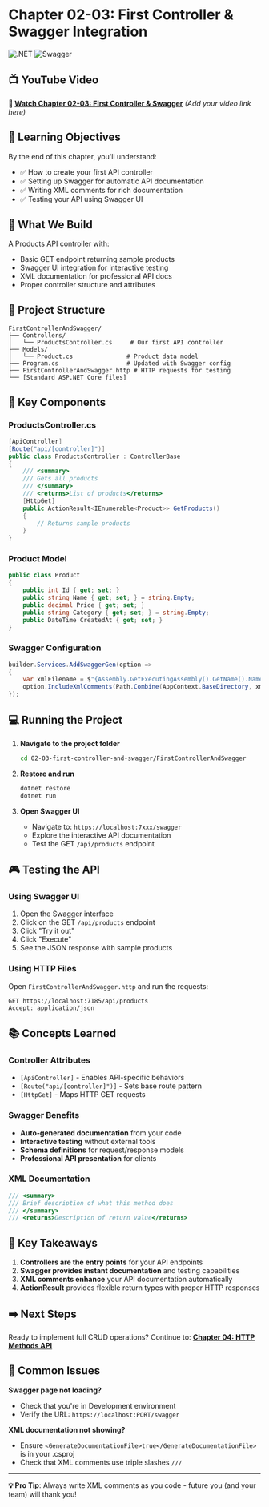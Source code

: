 # Chapter 02-03: First Controller & Swagger Integration

![.NET](https://img.shields.io/badge/.NET-9.0-512BD4?style=flat-square&logo=dotnet)
![Swagger](https://img.shields.io/badge/Swagger-85EA2D?style=flat-square&logo=swagger&logoColor=black)

## 📺 YouTube Video
**🔗 [Watch Chapter 02-03: First Controller & Swagger](#)** *(Add your video link here)*

## 🎯 Learning Objectives

By the end of this chapter, you'll understand:
- ✅ How to create your first API controller
- ✅ Setting up Swagger for automatic API documentation
- ✅ Writing XML comments for rich documentation
- ✅ Testing your API using Swagger UI

## 🚀 What We Build

A Products API controller with:
- Basic GET endpoint returning sample products
- Swagger UI integration for interactive testing
- XML documentation for professional API docs
- Proper controller structure and attributes

## 📁 Project Structure

```
FirstControllerAndSwagger/
├── Controllers/
│   └── ProductsController.cs     # Our first API controller
├── Models/
│   └── Product.cs               # Product data model
├── Program.cs                   # Updated with Swagger config
├── FirstControllerAndSwagger.http # HTTP requests for testing
└── [Standard ASP.NET Core files]
```

## 🔧 Key Components

### **ProductsController.cs**
```csharp
[ApiController]
[Route("api/[controller]")]
public class ProductsController : ControllerBase
{
    /// <summary>
    /// Gets all products
    /// </summary>
    /// <returns>List of products</returns>
    [HttpGet]
    public ActionResult<IEnumerable<Product>> GetProducts()
    {
        // Returns sample products
    }
}
```

### **Product Model**
```csharp
public class Product
{
    public int Id { get; set; }
    public string Name { get; set; } = string.Empty;
    public decimal Price { get; set; }
    public string Category { get; set; } = string.Empty;
    public DateTime CreatedAt { get; set; }
}
```

### **Swagger Configuration**
```csharp
builder.Services.AddSwaggerGen(option =>
{
    var xmlFilename = $"{Assembly.GetExecutingAssembly().GetName().Name}.xml";
    option.IncludeXmlComments(Path.Combine(AppContext.BaseDirectory, xmlFilename));
});
```

## 💻 Running the Project

1. **Navigate to the project folder**
   ```bash
   cd 02-03-first-controller-and-swagger/FirstControllerAndSwagger
   ```

2. **Restore and run**
   ```bash
   dotnet restore
   dotnet run
   ```

3. **Open Swagger UI**
   - Navigate to: `https://localhost:7xxx/swagger`
   - Explore the interactive API documentation
   - Test the GET `/api/products` endpoint

## 🎮 Testing the API

### **Using Swagger UI**
1. Open the Swagger interface
2. Click on the GET `/api/products` endpoint
3. Click "Try it out"
4. Click "Execute"
5. See the JSON response with sample products

### **Using HTTP Files**
Open `FirstControllerAndSwagger.http` and run the requests:
```http
GET https://localhost:7185/api/products
Accept: application/json
```

## 📚 Concepts Learned

### **Controller Attributes**
- `[ApiController]` - Enables API-specific behaviors
- `[Route("api/[controller]")]` - Sets base route pattern
- `[HttpGet]` - Maps HTTP GET requests

### **Swagger Benefits**
- **Auto-generated documentation** from your code
- **Interactive testing** without external tools
- **Schema definitions** for request/response models
- **Professional API presentation** for clients

### **XML Documentation**
```csharp
/// <summary>
/// Brief description of what this method does
/// </summary>
/// <returns>Description of return value</returns>
```

## 🎯 Key Takeaways

1. **Controllers are the entry points** for your API endpoints
2. **Swagger provides instant documentation** and testing capabilities
3. **XML comments enhance** your API documentation automatically
4. **ActionResult<T>** provides flexible return types with proper HTTP responses

## ➡️ Next Steps

Ready to implement full CRUD operations? Continue to:
**[Chapter 04: HTTP Methods API](../04-http-methods-api/)**

## 🤔 Common Issues

**Swagger page not loading?**
- Check that you're in Development environment
- Verify the URL: `https://localhost:PORT/swagger`

**XML documentation not showing?**
- Ensure `<GenerateDocumentationFile>true</GenerateDocumentationFile>` is in your .csproj
- Check that XML comments use triple slashes `///`

---

**💡 Pro Tip**: Always write XML comments as you code - future you (and your team) will thank you!